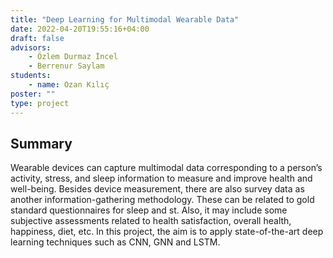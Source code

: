 ```yaml
---
title: "Deep Learning for Multimodal Wearable Data"
date: 2022-04-20T19:55:16+04:00
draft: false
advisors: 
    - Özlem Durmaz İncel
    - Berrenur Saylam
students: 
    - name: Ozan Kılıç
poster: ""
type: project
---
```


## Summary
Wearable devices can capture multimodal data corresponding to a person’s activity, stress, and sleep information to measure and improve health and well-being. Besides device measurement, there are also survey data as another information-gathering methodology. These can be related to gold standard questionnaires for sleep and st. Also, it may include some subjective assessments related to health satisfaction, overall health, happiness, diet, etc. In this project, the aim is to apply state-of-the-art deep learning techniques such as CNN, GNN and LSTM.